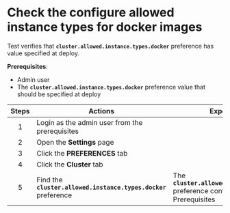 # Check the configure allowed instance types for docker images

Test verifies that **`cluster.allowed.instance.types.docker`** preference has value specified at deploy.

**Prerequisites**:
- Admin user
- The **`cluster.allowed.instance.types.docker`** preference value that should be specified at deploy

| Steps | Actions | Expected results |
| :---: | --- | --- |
| 1 | Login as the admin user from the prerequisites | |
| 2 | Open the **Settings** page | |
| 3 | Click the **PREFERENCES** tab | |
| 4 | Click the **Cluster** tab | |
| 5 | Find the **`cluster.allowed.instance.types.docker`** preference | The **`cluster.allowed.instance.types.docker`** preference contains the value from Prerequisites |
